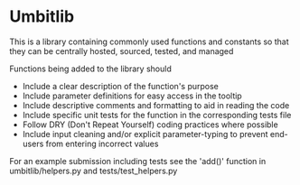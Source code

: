 # Umbitlib

This is a library containing commonly used functions and constants so that they can be centrally hosted, sourced, tested, and managed

Functions being added to the library should

- Include a clear description of the function's purpose
- Include parameter definitions for easy access in the tooltip
- Include descriptive comments and formatting to aid in reading the code
- Include specific unit tests for the function in the corresponding tests file
- Follow DRY (Don't Repeat Yourself) coding practices where possible
- Include input cleaning and/or explicit parameter-typing  to prevent end-users from entering incorrect values

For an example submission including tests see the 'add()' function in umbitlib/helpers.py and tests/test_helpers.py
